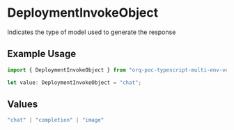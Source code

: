 # DeploymentInvokeObject

Indicates the type of model used to generate the response

## Example Usage

```typescript
import { DeploymentInvokeObject } from "orq-poc-typescript-multi-env-version/models/operations";

let value: DeploymentInvokeObject = "chat";
```

## Values

```typescript
"chat" | "completion" | "image"
```